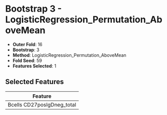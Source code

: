 # Bootstrap 3 - LogisticRegression_Permutation_AboveMean

- **Outer Fold**: 16
- **Bootstrap**: 3
- **Method**: LogisticRegression_Permutation_AboveMean
- **Fold Seed**: 59
- **Features Selected**: 1

## Selected Features

| Feature |
|---------|
| Bcells CD27posIgDneg_total |
